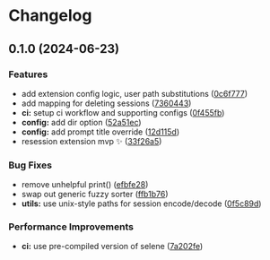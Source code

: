 # Changelog

## 0.1.0 (2024-06-23)


### Features

* add extension config logic, user path substitutions ([0c6f777](https://github.com/scottmckendry/telescope-resession.nvim/commit/0c6f777fb54b6921dbee2900d8de02f2db4a0349))
* add mapping for deleting sessions ([7360443](https://github.com/scottmckendry/telescope-resession.nvim/commit/73604433ef9a98bfbb3da1fc1ed5408e034c2291))
* **ci:** setup ci workflow and supporting configs ([0f455fb](https://github.com/scottmckendry/telescope-resession.nvim/commit/0f455fbcab112f863b34e5d49c9ae5b6d7e211a7))
* **config:** add dir option ([52a51ec](https://github.com/scottmckendry/telescope-resession.nvim/commit/52a51eca82684ab98bc89398f88a132734d130c3))
* **config:** add prompt title override ([12d115d](https://github.com/scottmckendry/telescope-resession.nvim/commit/12d115d9fdd2339bf0d40dcf0c3b20a56861c565))
* resession extension mvp :sparkles: ([33f26a5](https://github.com/scottmckendry/telescope-resession.nvim/commit/33f26a553ecfbe176fcb58b94e6fb801ff58c75a))


### Bug Fixes

* remove unhelpful print() ([efbfe28](https://github.com/scottmckendry/telescope-resession.nvim/commit/efbfe281aaa865aa7666abdb1c3722ba2c4efc6e))
* swap out generic fuzzy sorter ([ffb1b76](https://github.com/scottmckendry/telescope-resession.nvim/commit/ffb1b760dab4c08a859abbee4e5eb92496c4dbac))
* **utils:** use unix-style paths for session encode/decode ([0f5c89d](https://github.com/scottmckendry/telescope-resession.nvim/commit/0f5c89d33093ed5ab0b5b780eb29e5b3b1a76cbf))


### Performance Improvements

* **ci:** use pre-compiled version of selene ([7a202fe](https://github.com/scottmckendry/telescope-resession.nvim/commit/7a202fef6d0ba8379d8a33e459ab5af74823c796))
